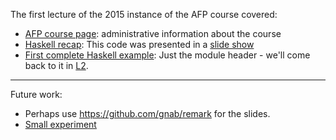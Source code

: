 The first lecture of the 2015 instance of the AFP course covered:
* [AFP course page](http://www.cse.chalmers.se/edu/course/afp/): administrative information about the course
* [Haskell recap](src/Lect1.hs): This code was presented in a [slide show](http://www.cse.chalmers.se/edu/course/afp/lectures/lecture1/lecture1.pdf)
* [First complete Haskell example](src/Signal.hs): Just the module header - we'll come back to it in [L2](../L2/).

---

Future work:
* Perhaps use https://github.com/gnab/remark for the slides.
* [Small experiment](slides.html)
